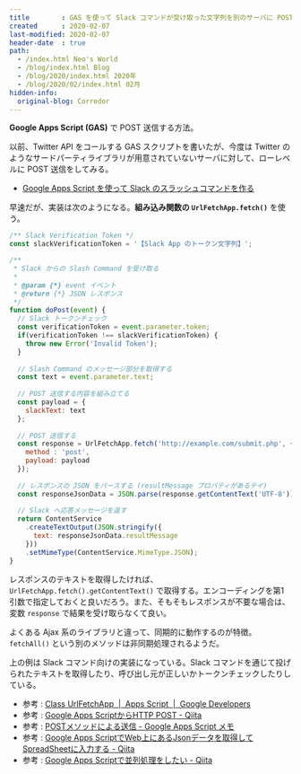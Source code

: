 ```yaml
---
title        : GAS を使って Slack コマンドが受け取った文字列を別のサーバに POST 送信する
created      : 2020-02-07
last-modified: 2020-02-07
header-date  : true
path:
  - /index.html Neo's World
  - /blog/index.html Blog
  - /blog/2020/index.html 2020年
  - /blog/2020/02/index.html 02月
hidden-info:
  original-blog: Corredor
---
```


**Google Apps Script (GAS)** で POST 送信する方法。

以前、Twitter API をコールする GAS スクリプトを書いたが、今度は Twitter のようなサードパーティライブラリが用意されていないサーバに対して、ローレベルに POST 送信をしてみる。

- [Google Apps Script を使って Slack のスラッシュコマンドを作る](/blog/2019/09/04-02.html)

早速だが、実装は次のようになる。**組み込み関数の `UrlFetchApp.fetch()`** を使う。

```javascript
/** Slack Verification Token */
const slackVerificationToken = '【Slack App のトークン文字列】';

/**
 * Slack からの Slash Command を受け取る
 * 
 * @param {*} event イベント
 * @return {*} JSON レスポンス
 */
function doPost(event) {
  // Slack トークンチェック
  const verificationToken = event.parameter.token;
  if(verificationToken !== slackVerificationToken) {
    throw new Error('Invalid Token');
  }
  
  // Slash Command のメッセージ部分を取得する
  const text = event.parameter.text;
  
  // POST 送信する内容を組み立てる
  const payload = {
    slackText: text
  };
  
  // POST 送信する
  const response = UrlFetchApp.fetch('http://example.com/submit.php', {
    method : 'post',
    payload: payload
  });
  
  // レスポンスの JSON をパースする (resultMessage プロパティがあるテイ)
  const responseJsonData = JSON.parse(response.getContentText('UTF-8'));
  
  // Slack へ応答メッセージを返す
  return ContentService
    .createTextOutput(JSON.stringify({
      text: responseJsonData.resultMessage
    }))
    .setMimeType(ContentService.MimeType.JSON);
}
```

レスポンスのテキストを取得したければ、`UrlFetchApp.fetch().getContentText()` で取得する。エンコーディングを第1引数で指定しておくと良いだろう。また、そもそもレスポンスが不要な場合は、変数 `response` で結果を受け取らなくて良い。

よくある Ajax 系のライブラリと違って、同期的に動作するのが特徴。`fetchAll()` という別のメソッドは非同期処理されるようだ。

上の例は Slack コマンド向けの実装になっている。Slack コマンドを通じて投げられたテキストを取得したり、呼び出し元が正しいかトークンチェックしたりしている。

- 参考 : [Class UrlFetchApp  |  Apps Script  |  Google Developers](https://developers.google.com/apps-script/reference/url-fetch/url-fetch-app)
- 参考 : [Google Apps ScriptからHTTP POST - Qiita](https://qiita.com/n0bisuke/items/a31a99232e50461eb00f)
- 参考 : [POSTメソッドによる送信 - Google Apps Script メモ](https://sites.google.com/site/gasgaidobukku/url-fetch/postmesoddoniyoru-song-xin)
- 参考 : [Google Apps ScriptでWeb上にあるJsonデータを取得してSpreadSheetに入力する - Qiita](https://qiita.com/tentatsu/items/8ec2766361e70db2429a)
- 参考 : [Google Apps Scriptで並列処理をしたい - Qiita](https://qiita.com/tanaike/items/f6da88f0f769f6096c37)
